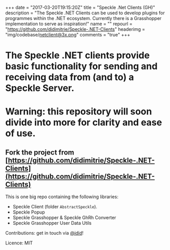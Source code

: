 +++
date = "2017-03-20T19:15:20Z"
title = "Speckle .Net Clients (GH)"
description = "The Speckle .NET Clients can be used to develop plugins for programmes within the .NET ecosystem. Currently there is a Grasshopper implementation to serve as inspiration!"
name = ""
repourl = "https://github.com/didimitrie/Speckle-.NET-Clients"
headerimg = "img/codebase/netclient@3x.png"
comments = "true"
+++

# The Speckle .NET clients provide basic functionality for sending and receiving data from (and to) a Speckle Server. 

# Warning: this repository will soon divide into more for clarity and ease of use.

## Fork the project from [https://github.com/didimitrie/Speckle-.NET-Clients](https://github.com/didimitrie/Speckle-.NET-Clients)

This is one big repo containing the following libraries:

- Speckle Client (folder `AbstractSpeckle`).
- Speckle Popup
- Speckle Grasshopper & Speckle GhRh Converter
- Speckle Grasshopper User Data Utils 

Contributions: get in touch via [@idid](http://twitter.com/idid)!

Licence: MIT
